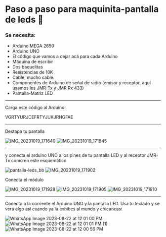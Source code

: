 # Paso a paso para maquinita-pantalla de leds 👾
### Se necesita:

- Arduino MEGA 2650
- Arduino UNO
- El código que vamos a dejar acá para cada Arduino
- Máquina de escribir
- Dos baquelitas
- Resistencias de 10K
- Cable, mucho cable.
- Componentes de Arduino de señal de radio (emisor y receptor, aquí usamos los JMR-Tx y JMR Rx 433)
- Pantalla-Matriz LED


---

Carga este código al Arduino:

VGRTYURJCEFRTYJUKJRHGFAE


---
Destapa tu pantalla 

![IMG_20231019_171640](https://github.com/enflujo/enflujo-maquina-escribir/assets/42554838/95919c38-7aeb-455b-90ad-2779c5c89311)
![IMG_20231019_171845](https://github.com/enflujo/enflujo-maquina-escribir/assets/42554838/9ec66ebe-df14-4228-9eac-ba4b985efa4e)



---

y conecta el arduino UNO a los pines de tu pantalla LED y al receptor JMR-Tx como en este esquemático

![pantalla-leds_bb](https://github.com/enflujo/enflujo-maquina-escribir/assets/42554838/f7e2eef8-58a2-4c2a-b0e5-e25dfed0b04c)
![IMG_20231019_171902](https://github.com/enflujo/enflujo-maquina-escribir/assets/42554838/3cc4e2c1-327e-470f-a655-b61c94dba33f)

Conecta el módulo

![IMG_20231019_171928](https://github.com/enflujo/enflujo-maquina-escribir/assets/42554838/0ab3cd90-49c8-4bed-961e-693177724146)
![IMG_20231019_171905](https://github.com/enflujo/enflujo-maquina-escribir/assets/42554838/f4f8cfbf-f0da-42cd-86ed-bb62b06ccf86)
![IMG_20231019_171910](https://github.com/enflujo/enflujo-maquina-escribir/assets/42554838/11661892-0a71-4550-af53-63ce81967ef8)


---

Conecta a la corriente el Arduino UNO y la pantalla LED.
Usa tu teclado y se verá algo así cuando ya la exhibes al mundo y chicaneas:

![WhatsApp Image 2023-08-22 at 12 01 00 PM](https://github.com/enflujo/enflujo-maquina-escribir/assets/42554838/595f8b6c-9edb-47ae-939e-9afe7649aede)
![WhatsApp Image 2023-08-22 at 12 01 01 PM (1)](https://github.com/enflujo/enflujo-maquina-escribir/assets/42554838/bf8e1df5-3604-4e1d-ac81-0dc8c749db6b)
![WhatsApp Image 2023-08-22 at 12 00 56 PM](https://github.com/enflujo/enflujo-maquina-escribir/assets/42554838/29e0af6e-aca0-477c-aad4-1e19d06a59ef)
